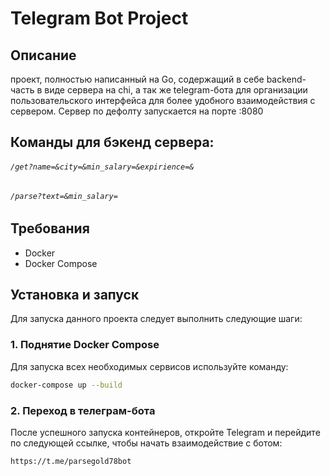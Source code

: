 # Telegram Bot Project

## Описание

проект, полностью написанный на Go, содержащий в себе backend-часть в виде сервера на chi, а так же telegram-бота для организации пользовательского интерфейса для более удобного взаимодействия с сервером.
Сервер по дефолту запускается на порте :8080

## Команды для бэкенд сервера:

###### ```/get?name=&city=&min_salary=&expirience=&```

###### ```/parse?text=&min_salary=```

## Требования

- Docker
- Docker Compose

## Установка и запуск

Для запуска данного проекта следует выполнить следующие шаги:

### 1. Поднятие Docker Compose

Для запуска всех необходимых сервисов используйте команду:

``` sh
docker-compose up --build
```

### 2. Переход в телеграм-бота

После успешного запуска контейнеров, откройте Telegram и перейдите по следующей ссылке, чтобы начать взаимодействие с ботом:

``` https://t.me/parsegold78bot ```